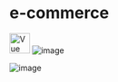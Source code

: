# e-commerce

<a href="https://vuejs.org/" target="_blank" rel="noreferrer"><img src="https://raw.githubusercontent.com/danielcranney/readme-generator/main/public/icons/skills/vuejs-colored.svg" width="36" height="36" alt="Vue" /></a>
![image](https://github.com/AlexVRBK/ecommerce-shop/assets/82229268/84ed9ddf-7ab8-4b4d-81b4-a09c09ab0270)


![image](https://github.com/AlexVRBK/ecommerce-shop/assets/82229268/1ce8f71b-c6a2-46f2-81a3-16dcf2990ae5)

